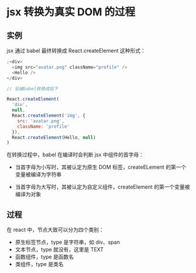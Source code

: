 # jsx 转换为真实 DOM 的过程 [](#jsx转换为真实dom的过程)

## 实例 [](#实例)

jsx 通过 babel 最终转换成 React.createElement 这种形式：

```js
;<div>
  <img src="avatar.png" className="profile" />
  <Hello />
</div>

// 会被babel转换成如下

React.createElement(
  'div',
  null,
  React.createElement('img', {
    src: 'avatar.png',
    className: 'profile'
  }),
  React.createElement(Hello, null)
)
```

在转换过程中，babel 在编译时会判断 jsx 中组件的首字母：

- 当首字母为小写时，其被认定为原生 DOM 标签，createELement 的第一个变量被编译为字符串

- 当首字母为大写时，其被认定为自定义组件，createElement 的第一个变量被编译为对象

## 过程 [](#过程)

在 react 中，节点大致可以分为四个类别：

- 原生标签节点，type 是字符串，如 div、span
- 文本节点，type 就没有，这里是 TEXT
- 函数组件，type 是函数名
- 类组件，type 是类名
